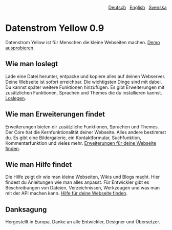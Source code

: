 <p align="right"><a href="README-de.md">Deutsch</a> &nbsp; <a href="README.md">English</a> &nbsp; <a href="README-sv.md">Svenska</a></p>

# Datenstrom Yellow 0.9

Datenstrom Yellow ist für Menschen die kleine Webseiten machen. [Demo ausprobieren](https://datenstrom.se/de/yellow/demo/).

## Wie man loslegt

Lade eine Datei herunter, entpacke und kopiere alles auf deinen Webserver. Deine Webseite ist sofort erreichbar. Die wichtigsten Dinge sind mit dabei. Du kannst später weitere Funktionen hinzufügen. Es gibt Erweiterungen mit zusätzlichen Funktionen, Sprachen und Themes die du installieren kannst. [Loslegen](https://datenstrom.se/de/yellow/help/how-to-get-started).

## Wie man Erweiterungen findet

Erweiterungen bieten dir zusätzliche Funktionen, Sprachen und Themes. Der Core hat die Kernfunktionalität deiner Webseite. Alles andere bestimmst du. Es gibt eine Bildergalerie, ein Kontaktformular, Suchfunktion, Kommentarfunktion und vieles mehr. [Erweiterungen für deine Webseite finden](https://datenstrom.se/de/yellow/extensions/).

## Wie man Hilfe findet

Die Hilfe zeigt dir wie man kleine Webseiten, Wikis und Blogs macht. Hier findest du Anleitungen wie man alles anpasst. Für Entwickler gibt es Beschreibungen von Dateien, Verzeichnissen, Werkzeugen und was man mit der API machen kann. [Hilfe für deine Webseite finden](https://datenstrom.se/de/yellow/help/).

## Danksagung

Hergestellt in Europa. Danke an alle Entwickler, Designer und Übersetzer.
